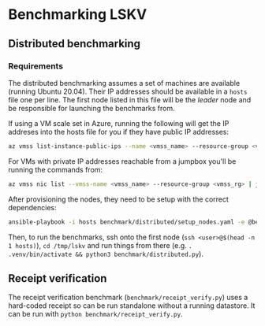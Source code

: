 # Benchmarking LSKV

## Distributed benchmarking

### Requirements

The distributed benchmarking assumes a set of machines are available (running Ubuntu 20.04).
Their IP addresses should be available in a `hosts` file one per line.
The first node listed in this file will be the _leader_ node and be responsible for launching the benchmarks from.

If using a VM scale set in Azure, running the following will get the IP addreses into the hosts file for you if they have public IP addresses:

```sh
az vmss list-instance-public-ips --name <vmss_name> --resource-group <vmss_rg> | jq -r '.[].ipAddress' | tee hosts
```

For VMs with private IP addresses reachable from a jumpbox you'll be running the commands from:

```sh
az vmss nic list --vmss-name <vmss_name> --resource-group <vmss_rg> | jq -r '.[].ipConfigurations[].privateIPAddress' | tee hosts
```

After provisioning the nodes, they need to be setup with the correct dependencies:

```sh
ansible-playbook -i hosts benchmark/distributed/setup_nodes.yaml -e @benchmark/distributed/values.yaml
```

Then, to run the benchmarks, ssh onto the first node (`ssh <user>@$(head -n 1 hosts)`), `cd /tmp/lskv` and run things from there (e.g. `. .venv/bin/activate && python3 benchmark/distributed.py`).

## Receipt verification

The receipt verification benchmark (`benchmark/receipt_verify.py`) uses a hard-coded receipt so can be run standalone without a running datastore.
It can be run with `python benchmark/receipt_verify.py`.
